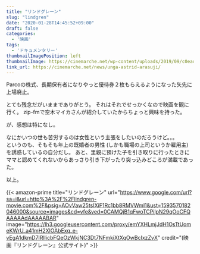 ```yaml
---
title: "リンドグレーン"
slug: "lindgren"
date: "2020-01-28T14:45:52+09:00"
draft: false
categories: 
  - '映画'
tags:
  - 'ドキュメンタリー'
thumbnailImagePosition: left
thumbnailImage: https://cinemarche.net/wp-content/uploads/2019/09/c0ead664b3ed3815a27cbae3dc58070b-e1567999906631.jpg
link_url: https://cinemarche.net/news/unga-astrid-arasuji/
---
```

Parcoの株式、長期保有者になりやっと優待券２枚もらえるようになった矢先に上場廃止。 

<!--more-->

とても残念だがいままでありがとう。
それはそれでせっかくなので映画を観に行く。 
zip-fmで空木マイカさんが紹介していたからちょっと興味を持った。

が、感想は特になし。 

なにかいつの世も苦労するのは女性という主張をしたいのだろうけど。。。  
というのも、そもそも年上の既婚者の男性 (しかも職場の上司というか雇用主) を誘惑しているの自分だし。 
あと、里親に預けた子を引き取りに行ったときにママと認めてくれないからあっさり引き下がったり突っ込みどころが満載であった。 

以上。

{{< amazon-prime title="リンドグレーン" url="https://www.google.com/url?sa=i&url=http%3A%2F%2Flindgren-movie.com%2F&psig=AOvVaw25tsIXiF1Rc1bb8RMVWml1&ust=1593570182046000&source=images&cd=vfe&ved=0CAMQjB1qFwoTCPilpN29qOoCFQAAAAAdAAAAABAR" image="https://lh3.googleusercontent.com/proxy/emYXHLmjJdH1OsTtUomeKWrU_a41mH2XlOAbExq_e-vEgA1dkmD7IRlIicbFQeOzWkjNC3Dt7NFmkiXtXqOwBcIxzZvX" credit="(映画『リンドグレーン』公式サイト)" >}}
